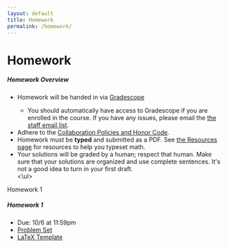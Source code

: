 ```yaml
---
layout: default
title: Homework
permalink: /homework/
---
```


# Homework

<div class="panel">
<h5 class="card-title">Homework Overview</h5>
<ul>
<li> Homework will be handed in via <a href="https://www.gradescope.com/courses/1077282">Gradescope</a></li>
<ul> <li> You should automatically have access to Gradescope if you are enrolled in the course.  If you have any issues, please email the <a href="mailto:cs161-aut2526-staff@lists.stanford.edu">the staff email list</a>. </li> </ul>
<li> Adhere to the <a href=/policies/>Collaboration Policies and Honor Code</a>.</li>
<li> Homework must be <b>typed</b> and submitted as a PDF.  See <a href=/resources/>the Resources page</a> for resources to help you typeset math.</li>
<li> Your solutions will be graded by a human; respect that human. Make sure that your solutions are organized and use complete sentences. It's not a good idea to turn in your first draft. </li>
<\ul>
</div>

<div class="card mb-4">
  <div class="card-header">
    Homework 1
  </div>
  <div class="card-body">
    <h5 class="card-title">Homework 1</h5>
    <p class="card-text">
	<ul>
	<li> Due: 10/6 at 11:59pm</li>
	<li> <a href="assets/homework/HW1.pdf">Problem Set</a> </li>
	<li> <a href="assets/homework/HW1.tex">LaTeX Template</a> </li>
	<!-- <li> <a href="assets/homework/HW1_soln.pdf">Solutions</a> </li>-->
	</ul>
</p>
  </div>
</div>
